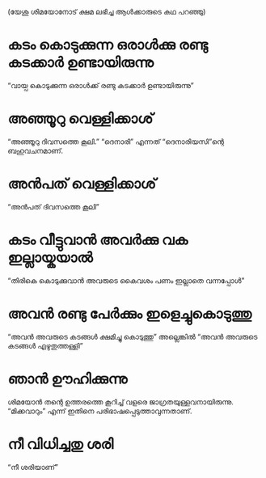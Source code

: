 (യേശു ശിമയോനോട് ക്ഷമ ലഭിച്ച ആൾക്കാരുടെ കഥ പറഞ്ഞു)
# കടം കൊടുക്കുന്ന ഒരാൾക്കു രണ്ടു കടക്കാർ ഉണ്ടായിരുന്നു
“വായ്പ കൊടുക്കുന്ന ഒരാൾക്ക് രണ്ടു കടക്കാർ ഉണ്ടായിരുന്നു”
# അഞ്ഞൂറു വെള്ളിക്കാശ്
“അഞ്ഞൂറു ദിവസത്തെ കൂലി.” “ദെനാരി” എന്നത് “ദെനാരിയസി”ന്റെ ബഹുവചനമാണ്.
# അൻപത് വെള്ളിക്കാശ്
“അൻപത് ദിവസത്തെ കൂലി”
# കടം വീട്ടുവാൻ അവർക്കു വക ഇല്ലായ്കയാൽ
“തിരികെ കൊടുക്കുവാൻ അവരുടെ കൈവശം പണം ഇല്ലാതെ വന്നപ്പോൾ”
# അവൻ രണ്ടു പേർക്കും ഇളെച്ചുകൊടുത്തു
“അവൻ അവരുടെ കടങ്ങൾ ക്ഷമിച്ചു കൊടുത്തു” അല്ലെങ്കിൽ “അവൻ അവരുടെ കടങ്ങൾ എഴുതുത്തള്ളി”
# ഞാൻ ഊഹിക്കുന്നു
ശിമയോൻ തന്റെ ഉത്തരത്തെ കൂറിച്ച് വളരെ ജാഗ്രതയുള്ളവനായിരുന്നു. “മിക്കവാറും” എന്ന് ഇതിനെ പരിഭാഷപ്പെടുത്താവുന്നതാണ്.
# നീ വിധിച്ചതു ശരി
“നീ ശരിയാണ്”
